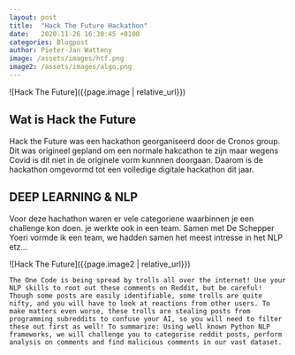 ```yaml
---
layout: post
title:  "Hack The Future Hackathon"
date:   2020-11-26 16:30:45 +0100
categories: Blogpost
author: Pieter-Jan Watteny
image: /assets/images/htf.png
image2: /assets/images/algo.png
---
```


![Hack The Future]({{page.image | relative_url}})

## Wat is Hack the Future

Hack the Future was een hackathon georganiseerd door de Cronos group. Dit was origineel gepland om een normale hakcathon te zijn maar wegens Covid is dit niet in de originele vorm kunnnen doorgaan. Daarom is de hackathon omgevormd tot een volledige digitale hackathon dit jaar.

## DEEP LEARNING & NLP
Voor deze hachathon waren er vele categoriene waarbinnen je een challenge kon doen. je werkte ook in een team. Samen met De Schepper Yoeri vormde ik een team, we hadden samen het meest intresse in het NLP etz...

![Hack The Future]({{page.image2 | relative_url}})

`The One Code is being spread by trolls all over the internet! Use your NLP skills to root out these comments on Reddit, but be careful! Though some posts are easily identifiable, some trolls are quite nifty, and you will have to look at reactions from other users. To make matters even worse, these trolls are stealing posts from programming subreddits to confuse your AI, so you will need to filter these out first as well! To summarize: Using well known Python NLP frameworks, we will challenge you to categorise reddit posts, perform analysis on comments and find malicious comments in our vast dataset.`

